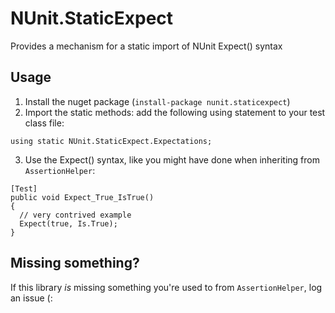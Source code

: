 # NUnit.StaticExpect
Provides a mechanism for a static import of NUnit Expect() syntax

## Usage
1. Install the nuget package (`install-package nunit.staticexpect`)
2. Import the static methods: add the following using statement to your test class file:
```
using static NUnit.StaticExpect.Expectations;
```
3. Use the Expect() syntax, like you might have done when inheriting from `AssertionHelper`:
```
[Test]
public void Expect_True_IsTrue()
{
  // very contrived example
  Expect(true, Is.True);
}
```

## Missing something?
If this library _is_ missing something you're used to from `AssertionHelper`, log an
issue (: